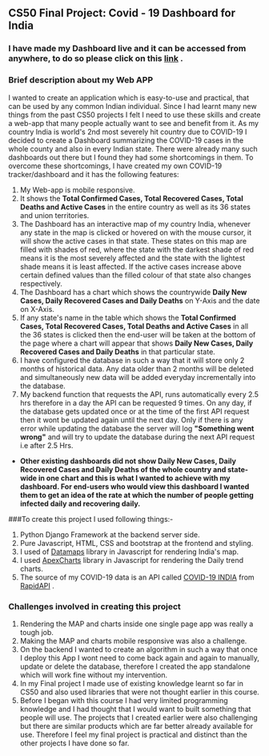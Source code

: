 ## CS50 Final Project: Covid - 19 Dashboard for India

### I have made my Dashboard live and it can be accessed from anywhere, to do so please click on this [link](https://indiacov19-ralphmachado.herokuapp.com/) .

### Brief description about my Web APP
I wanted to create an application which is easy-to-use and practical, that can be used by any common Indian individual. Since I had learnt
many new things from the past CS50 projects I felt I need to use these skills and create a web-app that many people actually want to see
and benefit from it. As my country India is world's 2nd most severely hit country due to COVID-19 I decided to create a Dashboard summarizing
the COVID-19 cases in the whole county and also in every Indian state. There were already many such dashboards out there but I found they 
had some shortcomings in them. To overcome these shortcomings, I have created my own COVID-19 tracker/dashboard and it has the following features:
1. My Web-app is mobile responsive.
2. It shows the **Total Confirmed Cases, Total Recovered Cases, Total Deaths and Active Cases** in the entire country as well as its 36 states 
and union territories.
3. The Dashboard has an interactive map of my country India, whenever any state in the map is clicked or hovered on with the mouse cursor, 
it will show the active cases in that state. These states on this map are filled with shades of red, where the state with the darkest 
shade of red means it is the most severely affected and the state with the lightest shade means it is least affected. If the active cases 
increase above certain defined values than the filled colour of that state also changes respectively.
4. The Dashboard has a chart which shows the countrywide **Daily New Cases, Daily Recovered Cases and Daily Deaths** on Y-Axis and the date on X-Axis.
5. If any state's name in the table which shows the **Total Confirmed Cases, Total Recovered Cases, Total Deaths and Active Cases** in all the 36 states 
is clicked then the end-user will be taken at the bottom of the page where a chart will appear that shows **Daily New Cases, Daily Recovered Cases and 
Daily Deaths** in that particular state.
6. I have configured the database in such a way that it will store only 2 months of historical data. Any data older than 2 months will be deleted and
simultaneously new data will be added everyday incrementally into the database.
7. My backend function that requests the API, runs automatically every 2.5 hrs therefore in a day the API can be requested 9 times. On any day, if
the database gets updated once or at the time of the first API request then it wont be updated again until the next day. Only if there is any error
while updating the database the server will log **"Something went wrong"** and will try to update the database during the next API request i.e after
2.5 Hrs.   
- **Other existing dashboards did not show **Daily New Cases, Daily Recovered Cases and Daily Deaths** of the whole country and state-wide in one chart 
and this is what I wanted to achieve with my dashboard. For end-users who would view this dashboard I wanted them to get an idea of the rate at which 
the number of people getting infected daily and recovering daily.**

###To create this project I used following things:-
1. Python Django Framework at the backend server side.
2. Pure Javascript, HTML, CSS and bootstrap at the frontend and styling.
3. I used of [Datamaps](https://datamaps.github.io/) library in Javascript for rendering India's map.
4. I used [ApexCharts](https://apexcharts.com/) library in Javascript for rendering the Daily trend charts.
5. The source of my COVID-19 data is an API called [COVID-19 INDIA](https://rapidapi.com/fsolutions-fsolutions-default/api/covid-19-india2/details) 
from [RapidAPI](https://rapidapi.com/) .

### Challenges involved in creating this project
1. Rendering the MAP and charts inside one single page app was really a tough job. 
2. Making the MAP and charts mobile responsive was also a challenge.
3. On the backend I wanted to create an algorithm in such a way that once I deploy this App I wont need to come back again and again to manually,
update or delete the database, therefore I created the app standalone which will work fine without my intervention.
4. In my Final project I made use of existing knowledge learnt so far in CS50 and  also used libraries that were not thought earlier in this
course.
5. Before I began with this course I had very limited programming knowledge and I had thought that I would want to built something that people 
will use. The projects that I created earlier were also challenging but there are similar products which are far better already available for use. 
Therefore I feel my final project is practical and distinct than the other projects I have done so far.